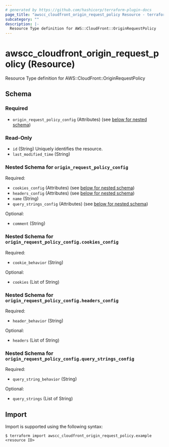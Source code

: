 ```yaml
---
# generated by https://github.com/hashicorp/terraform-plugin-docs
page_title: "awscc_cloudfront_origin_request_policy Resource - terraform-provider-awscc"
subcategory: ""
description: |-
  Resource Type definition for AWS::CloudFront::OriginRequestPolicy
---
```


# awscc_cloudfront_origin_request_policy (Resource)

Resource Type definition for AWS::CloudFront::OriginRequestPolicy



<!-- schema generated by tfplugindocs -->
## Schema

### Required

- `origin_request_policy_config` (Attributes) (see [below for nested schema](#nestedatt--origin_request_policy_config))

### Read-Only

- `id` (String) Uniquely identifies the resource.
- `last_modified_time` (String)

<a id="nestedatt--origin_request_policy_config"></a>
### Nested Schema for `origin_request_policy_config`

Required:

- `cookies_config` (Attributes) (see [below for nested schema](#nestedatt--origin_request_policy_config--cookies_config))
- `headers_config` (Attributes) (see [below for nested schema](#nestedatt--origin_request_policy_config--headers_config))
- `name` (String)
- `query_strings_config` (Attributes) (see [below for nested schema](#nestedatt--origin_request_policy_config--query_strings_config))

Optional:

- `comment` (String)

<a id="nestedatt--origin_request_policy_config--cookies_config"></a>
### Nested Schema for `origin_request_policy_config.cookies_config`

Required:

- `cookie_behavior` (String)

Optional:

- `cookies` (List of String)


<a id="nestedatt--origin_request_policy_config--headers_config"></a>
### Nested Schema for `origin_request_policy_config.headers_config`

Required:

- `header_behavior` (String)

Optional:

- `headers` (List of String)


<a id="nestedatt--origin_request_policy_config--query_strings_config"></a>
### Nested Schema for `origin_request_policy_config.query_strings_config`

Required:

- `query_string_behavior` (String)

Optional:

- `query_strings` (List of String)

## Import

Import is supported using the following syntax:

```shell
$ terraform import awscc_cloudfront_origin_request_policy.example <resource ID>
```
